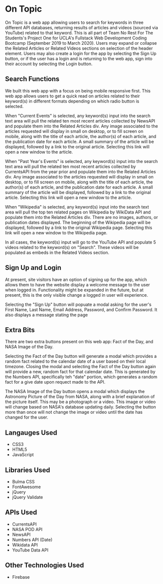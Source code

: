# On Topic
On Topic is a web app allowing users to search for keywords in three different API databases, returning results of articles and videos (sourced via YouTube) related to that keyword. This is all part of Team No Rest For The Students's Project One for UCLA's Fullstack Web Development Coding Bootcamp (September 2019 to March 2020). Users may expand or collapse the Related Articles or Related Videos sections on selection of the header element. Users may also create a login for the app by selecting the Sign Up button, or if the user has a login and is returning to the web app, sign into their account by selecting the Login button.

## Search Functions
We built this web app with a focus on being mobile responsive first. This web app allows users to get a quick read on articles related to their keyword(s) in different formats depending on which radio button is selected.

When "Current Events" is selected, any keyword(s) input into the search text area will pull the related ten most recent articles collected by NewsAPI and populate them into the Related Articles div. Any image associated to the articles requested will display in small on desktop, or to fill screen on mobile, along with the title of each article, the author(s) of each article, and the publication date for each article. A small summary of the article will be displayed, followed by a link to the original article. Selecting this link will open a new window to the article.

When "Past Year's Events" is selected, any keyword(s) input into the search text area will pull the related ten most recent articles collected by CurrentsAPI from the year prior and populate them into the Related Articles div. Any image associated to the articles requested will display in small on desktop, or to fill screen on mobile, along with the title of each article, the author(s) of each article, and the publication date for each article. A small summary of the article will be displayed, followed by a link to the original article. Selecting this link will open a new window to the article.

When "Wikipedia" is selected, any keyword(s) input into the search text area will pull the top ten related pages on Wikipedia by WikiData API and populate them into the Related Articles div. There are no images, authors, or publication dates displayed. The beginning of the Wikipedia page will be displayed, followed by a link to the original Wikipedia page. Selecting this link will open a new window to the Wikipedia page.

In all cases, the keyword(s) input will go to the YouTube API and populate 5 videos related to the keyword(s) on "Search". These videos will be populated as embeds in the Related Videos section. 

## Sign Up and Login
At present, site visitors have an option of signing up for the app, which allows them to have the website display a welcome message to the user when logged in. Functionality might be expanded in the future, but at present, this is the only visible change a logged in user will experience.

Selecting the "Sign Up" button will popuate a modal asking for the user's First Name, Last Name, Email Address, Password, and Confirm Password. It also displays a message stating the page 

## Extra Bits
There are two extra buttons present on this web app: Fact of the Day, and NASA Image of the Day. 

Selecting the Fact of the Day button will generate a modal which provides a random fact related to the calendar date of a user based on their local timezone. Closing the modal and selecting the Fact of the Day button again will provide a new, random fact for that calendar date. This is generated by the Numbers API, specifically teh "date" portion, which generates a random fact for a give date upon requect made to the API.

The NASA Image of the Day button opens a modal which displays the Astronomy Picture of the Day from NASA, along with a brief explanation of the picture itself. This may be a photograph or a video. This image or video will change based on NASA's database updating daily. Selecting the button more than once will not change the image or video until the date has changed for the user.

## Langauges Used
* CSS3
* HTML5
* JavaScript

## Libraries Used
* Bulma CSS
* FontAwesome
* jQuery
* jQuery Validate

## APIs Used
* CurrentsAPI
* NASA POD API
* NewsAPI
* Numbers API (Date)
* Wikidata API
* YouTube Data API

## Other Technologies Used
* Firebase 
